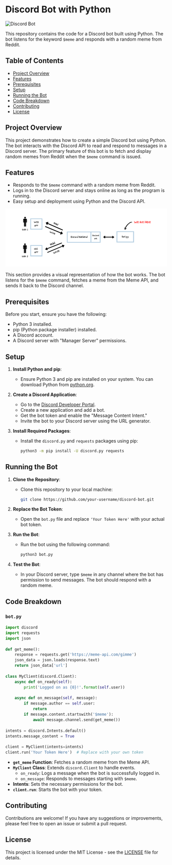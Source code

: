 # Discord Bot with Python

![Discord Bot](./Assets/Discord%20Bot%20with%20Python.gif)

This repository contains the code for a Discord bot built using Python. The bot listens for the keyword `$meme` and responds with a random meme from Reddit.

## Table of Contents

- [Project Overview](#project-overview)
- [Features](#features)
- [Prerequisites](#prerequisites)
- [Setup](#setup)
- [Running the Bot](#running-the-bot)
- [Code Breakdown](#code-breakdown)
- [Contributing](#contributing)
- [License](#license)

## Project Overview

This project demonstrates how to create a simple Discord bot using Python. The bot interacts with the Discord API to read and respond to messages in a Discord server. The primary feature of this bot is to fetch and display random memes from Reddit when the `$meme` command is issued.

## Features

- Responds to the `$meme` command with a random meme from Reddit.
- Logs in to the Discord server and stays online as long as the program is running.
- Easy setup and deployment using Python and the Discord API.


![How It Works](./Assets/How%20it%20works.png)

This section provides a visual representation of how the bot works. The bot listens for the `$meme` command, fetches a meme from the Meme API, and sends it back to the Discord channel.

## Prerequisites

Before you start, ensure you have the following:

- Python 3 installed.
- pip (Python package installer) installed.
- A Discord account.
- A Discord server with "Manager Server" permissions.

## Setup

1. **Install Python and pip**:
   - Ensure Python 3 and pip are installed on your system. You can download Python from [python.org](https://www.python.org/).

2. **Create a Discord Application**:
   - Go to the [Discord Developer Portal](https://discord.com/developers/applications).
   - Create a new application and add a bot.
   - Get the bot token and enable the "Message Content Intent."
   - Invite the bot to your Discord server using the URL generator.

3. **Install Required Packages**:
   - Install the `discord.py` and `requests` packages using pip:
     ```bash
     python3 -m pip install -U discord.py requests
     ```

## Running the Bot

1. **Clone the Repository**:
   - Clone this repository to your local machine:
     ```bash
     git clone https://github.com/your-username/discord-bot.git
     ```

2. **Replace the Bot Token**:
   - Open the `bot.py` file and replace `'Your Token Here'` with your actual bot token.

3. **Run the Bot**:
   - Run the bot using the following command:
     ```bash
     python3 bot.py
     ```

4. **Test the Bot**:
   - In your Discord server, type `$meme` in any channel where the bot has permission to send messages. The bot should respond with a random meme.

## Code Breakdown

### `bot.py`

```python
import discord
import requests
import json

def get_meme():
    response = requests.get('https://meme-api.com/gimme')
    json_data = json.loads(response.text)
    return json_data['url']

class MyClient(discord.Client):
    async def on_ready(self):
        print('Logged on as {0}!'.format(self.user))

    async def on_message(self, message):
        if message.author == self.user:
            return
        if message.content.startswith('$meme'):
            await message.channel.send(get_meme())

intents = discord.Intents.default()
intents.message_content = True

client = MyClient(intents=intents)
client.run('Your Token Here')  # Replace with your own token
```

- **`get_meme` Function**: Fetches a random meme from the Meme API.
- **`MyClient` Class**: Extends `discord.Client` to handle events.
  - `on_ready`: Logs a message when the bot is successfully logged in.
  - `on_message`: Responds to messages starting with `$meme`.
- **Intents**: Sets the necessary permissions for the bot.
- **`client.run`**: Starts the bot with your token.

## Contributing

Contributions are welcome! If you have any suggestions or improvements, please feel free to open an issue or submit a pull request.

## License

This project is licensed under the MIT License - see the [LICENSE](LICENSE) file for details.


